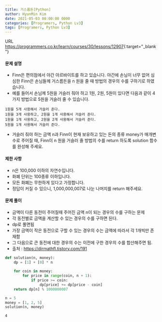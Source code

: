 ```yaml
---
title: 거스름돈[Python]
author: HyunMin Kim
date: 2021-05-03 00:00:00 0000
categories: [Programers, Python Lv3]
tags: [Programers, Python Lv3]
---
```


URL <https://programmers.co.kr/learn/courses/30/lessons/12907>{:target="_blank"}

#### 문제 설명
- Finn은 편의점에서 야간 아르바이트를 하고 있습니다. 야간에 손님이 너무 없어 심심한 Finn은 손님들께 거스름돈을 n 원을 줄 때 방법의 경우의 수를 구하기로 하였습니다.
- 예를 들어서 손님께 5원을 거슬러 줘야 하고 1원, 2원, 5원이 있다면 다음과 같이 4가지 방법으로 5원을 거슬러 줄 수 있습니다.
```
1원을 5개 사용해서 거슬러 준다.
1원을 3개 사용하고, 2원을 1개 사용해서 거슬러 준다.
1원을 1개 사용하고, 2원을 2개 사용해서 거슬러 준다.
5원을 1개 사용해서 거슬러 준다.
```
- 거슬러 줘야 하는 금액 n과 Finn이 현재 보유하고 있는 돈의 종류 money가 매개변수로 주어질 때, Finn이 n 원을 거슬러 줄 방법의 수를 return 하도록 solution 함수를 완성해 주세요.

#### 제한 사항
- n은 100,000 이하의 자연수입니다.
- 화폐 단위는 100종류 이하입니다.
- 모든 화폐는 무한하게 있다고 가정합니다.
- 정답이 커질 수 있으니, 1,000,000,007로 나눈 나머지를 return 해주세요.

#### 문제 풀이
- 금액이 다른 동전이 주어질때 주어진 금액 n이 되는 경우의 수를 구하는 문제
- 각 동전별로 금액을 계산할 수 있는 경우의 수를 구하면 된다.
- dp로 풀면됨
- 가장 금액이 작은 동전으로 구할 수 있는 경우의 수는 금액에 따라서 각 1개씩만 존재함
- 그 다음으로 큰 동전에 대한 경우의 수는 이전에 구한 경우의 수를 합산해주면 됨.
- 출처 : <https://dirmathfl.tistory.com/191>


```python
def solution(n, money):
    dp = [1] + [0] * n
    
    for coin in money:
        for price in range(coin, n + 1):
            if price >= coin:
                dp[price] += dp[price - coin]
    return dp[n] % 1000000007
```


```python
n = 5
money = [1, 2, 5]
solution(n, money)
```




    4


